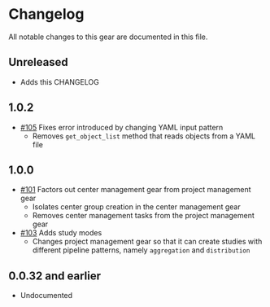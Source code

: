 # Changelog

All notable changes to this gear are documented in this file.

## Unreleased

* Adds this CHANGELOG

## 1.0.2

* [#105](https://github.com/naccdata/flywheel-gear-extensions/pull/105) Fixes error introduced by changing YAML input pattern
    * Removes `get_object_list` method that reads objects from a YAML file

## 1.0.0

* [#101](https://github.com/naccdata/flywheel-gear-extensions/pull/101) Factors out center management gear from project management gear
    * Isolates center group creation in the center management gear
    * Removes center management tasks from the project management gear
* [#103](https://github.com/naccdata/flywheel-gear-extensions/pull/103) Adds study modes
	* Changes project management gear so that it can create studies with different pipeline patterns, namely `aggregation` and `distribution`

## 0.0.32 and earlier

* Undocumented
